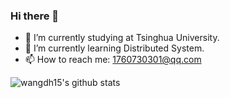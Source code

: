 ### Hi there 👋

<!--
**wangdh15/wangdh15** is a ✨ _special_ ✨ repository because its `README.md` (this file) appears on your GitHub profile.

Here are some ideas to get you started:

-->

- 🔭 I’m currently studying at Tsinghua University.
- 🌱 I’m currently learning Distributed System.
- 📫 How to reach me: 1760730301@qq.com

![wangdh15's github stats](https://github-readme-stats.vercel.app/api?username=wangdh15&show_icons=true&theme=radical)
